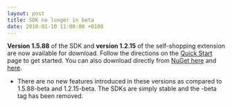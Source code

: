 ```yaml
---
layout: post
title: SDK no longer in beta
date: 2018-01-10 11:00:00 +0100
---
```


**Version 1.5.88** of the SDK and **version 1.2.15** of the self-shopping extension are now available for download. Follow the directions on the <a href="{{ site.baseurl }}/quick-start">Quick Start</a> page to get started. You can also download directly from <a href="https://www.nuget.org/packages/datalogic-xamarin-sdk/1.5.88">NuGet here</a> and <a href="https://www.nuget.org/packages/datalogic-xamarin-sdk-selfshopping/1.2.15">here</a>.

* There are no new features introduced in these versions as compared to 1.5.88-beta and 1.2.15-beta. The SDKs are simply stable and the -beta tag has been removed.

